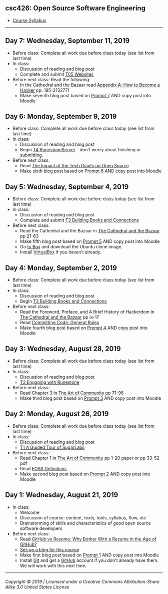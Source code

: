 ## csc426: Open Source Software Engineering

  - [Course Syllabus](https://docs.google.com/document/d/15Uqga7DFF03-QDr563fmYmwAg5uetfVS9pqBxgL7kI0/edit?usp=sharing)

---
## Day 7: Wednesday, September 11, 2019
  - Before class: Complete all work due before class today (see list from last time)
  - In class:
    - Discussion of reading and blog post
    - Complete and submit [T05 Websites](https://docs.google.com/document/d/1JtjsJFx5sdZuOcHqv5hnr16aFdytJ3hYqQX2LT_cdhQ/edit?usp=sharing)
  - Before next class:
  Read the following:
    - In the Cathedral and the Bazaar read [Appendix A: How to Become a
      Hacker](https://monoskop.org/images/e/e0/Raymond_Eric_S_The_Cathedral_and_the_Bazaar_rev_ed.pdf) pp. 195-213277)
    - Make seventh blog post based on [Prompt 7](blog7.md) AND copy post into Moodle

## Day 6: Monday, September 9, 2019
  - Before class: Complete all work due before class today (see list from last time)
  - In class:
    - Discussion of reading and blog post
    - Begin [T4 RunestoneServer](https://docs.google.com/document/d/1Mzz-fA3lmM4vrfYIYo0Ou9v_oAdrJJ2hR4WihqtG21g/edit?usp=sharing) - don't worry about finishing or submitting.
  - Before next class:
    - Read [The Impact of the Tech Giants on Open Source](https://www.forbes.com/sites/adrianbridgwater/2019/09/07/the-impact-of-the-tech-giants-on-open-source/#357c25cdd277)
    - Make sixth blog post based on [Prompt 6](blog6.md) AND copy post into Moodle

## Day 5: Wednesday, September 4, 2019
  - Before class: Complete all work due before class today (see list from last time)
  - In class:
    - Discussion of reading and blog post
    - Complete and submit [T3 Building Books and Connections](https://docs.google.com/document/d/10DTvknm1bMfjYvIvApjFvWlTsPxK9X-lkuSmrB_XxlM/edit?usp=sharing)
  - Before next class:
    - Read the Cathedral and the Bazaar in [The Cathedral and the Bazaar](https://monoskop.org/images/e/e0/Raymond_Eric_S_The_Cathedral_and_the_Bazaar_rev_ed.pdf) pp 21-63
    - Make fifth blog post based on [Prompt 5](blog5.md) AND copy post into Moodle
    - Go [to Box](https://berea.app.box.com/folder/86378311517) and download the Ubuntu clone image.
    - Install [VirtualBox](https://www.virtualbox.org) if you haven't already.

## Day 4: Monday, September 2, 2019
  - Before class: Complete all work due before class today (see list from last time)
  - In class:
    - Discussion of reading and blog post
    - Begin [T3 Building Books and Connections](https://docs.google.com/document/d/10DTvknm1bMfjYvIvApjFvWlTsPxK9X-lkuSmrB_XxlM/edit?usp=sharing)
  - Before next class:
    - Read the Foreword, Preface, and A Brief History of Hackerdom in [The Cathedral and the Bazaar](https://monoskop.org/images/e/e0/Raymond_Eric_S_The_Cathedral_and_the_Bazaar_rev_ed.pdf) pp ix-17
    - Read [Committing Code: General Rules](https://gist.github.com/digitaljhelms/3761873)
    - Make fourth blog post based on [Prompt 4](blog4.md) AND copy post into Moodle

## Day 3: Wednesday, August 28, 2019
  - Before class: Complete all work due before class today (see list from last time)
  - In class:
    - Discussion of reading and blog post
    - [T2 Engaging with Runestone](https://docs.google.com/document/d/1BUVDwjYnbYlpV6rVykNbPZq-mcIeY925Ees5I2lkERI/edit?usp=sharing)
  - Before next class:
    - Read Chapter 3 in [The Art of Community](https://drive.google.com/file/d/1EI6YcKlTdzojLD4RdVjYVlmFRTNzzge0/view?usp=sharing) pp 71-96
    - Make third blog post based on [Prompt 3](blog3.md) AND copy post into Moodle

## Day 2: Monday, August 26, 2019
  - Before class: Complete all work due before class today (see list from last time)
  - In class:
    - Discussion of reading and blog post
    - [T1 A Guided Tour of SugarLabs](https://docs.google.com/document/d/1_44kltGLVCObjc1eB1TQFmInclvwpckscYFWs1OcUqo/edit?usp=sharing)
  - Before next class:
    - Read Chapter 1 in [The Art of Community](https://drive.google.com/file/d/1EI6YcKlTdzojLD4RdVjYVlmFRTNzzge0/view?usp=sharing) pp 1-20 paper or pp 33-52 pdf
    - Read [FOSS Definitions](https://docs.google.com/document/d/1yNo951BpIq1Kmyk8BTLN95qXJknrqkXaESGrYebyx-w/edit?usp=sharing)
    - Make second blog post based on [Prompt 2](blog2.md) AND copy post into Moodle

## Day 1: Wednesday, August 21, 2019
  - In class:
    - Welcome
    - Discussion of course: content, texts, tools, syllabus, flow, etc
    - Brainstorming of skills and characteristics of good open source software developers
  - Before next class:
    - Read [GitHub vs Resume: Why Bother With a Resume in the Age of GitHub?](https://blog.kickresume.com/2017/09/11/github-vs-resume/)
    - [Set-up a blog for this course](blog.md)
    - Make first blog post based on [Prompt 1](blog1.md) AND copy post into Moodle
    - Install [Git](https://git-scm.com/download/) and get a [GitHub](https://github.com/) account if you don't already have them. We will work with this next time.



---
###### Copyright © 2019 | Licensed under a Creative Commons Attribution-Share Alike 3.0 United States License
